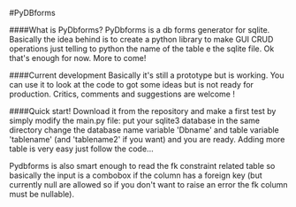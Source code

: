 #PyDBforms

####What is PyDbforms? 
PyDbforms is a db forms  generator for sqlite. Basically the idea behind is to create a python library to  make GUI CRUD operations just telling to python the name of the table e the sqlite file. Ok that's enough for now. More to come!

####Current development 
Basically it's still a prototype but is working. You can use it to look at the code to got some ideas but is not ready for production. Critics, comments and suggestions are welcome !

####Quick start!
Download it from the repository and make a first test by simply modify the main.py file: put your sqlite3 database in the same directory change the database name variable 'Dbname' and table variable 'tablename' (and 'tablename2' if you want) and you are ready. Adding more table is very easy just follow the code...

Pydbforms is also smart enough to read the fk constraint related table so basically the input is a combobox if the column has a foreign key (but currently null are allowed so if you don't want to raise an error the fk column must be nullable).  





